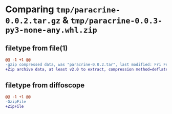 # Comparing `tmp/paracrine-0.0.2.tar.gz` & `tmp/paracrine-0.0.3-py3-none-any.whl.zip`

## filetype from file(1)

```diff
@@ -1 +1 @@
-gzip compressed data, was "paracrine-0.0.2.tar", last modified: Fri Feb 17 14:51:02 2023, max compression
+Zip archive data, at least v2.0 to extract, compression method=deflate
```

## filetype from diffoscope

```diff
@@ -1 +1 @@
-GzipFile
+ZipFile
```

